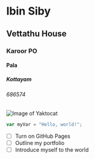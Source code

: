 # Ibin Siby
## Vettathu House
### Karoor PO
#### Pala
##### Kottayam
###### 686574

![Image of Yaktocat](https://octodex.github.com/images/yaktocat.png)

``` javascript
var myVar = "Hello, world!";
```
- [ ] Turn on GitHub Pages
- [ ] Outline my portfolio
- [ ] Introduce myself to the world
